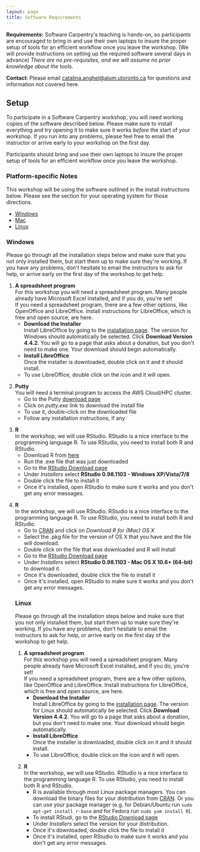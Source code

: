 ```yaml
---
layout: page
title: Software Requirements
---
```

<!--
Edit the values in the parameter block above to be appropriate for your bootcamp.
Please use three-letter month names for the 'humandate' field.
-->

<p>
  <strong>Requirements:</strong>
  Software Carpentry's teaching is hands-on, so participants are encouraged to bring in and use their own laptops to insure the proper setup of tools for an efficient workflow once you leave the workshop.  (We will provide instructions on setting up the required software several days in advance)
  <em> There are no pre-requisites, and we will assume no prior knowledge about the tools.</em> 
</p>

<p>
  <strong>Contact</strong>:
  Please email <a href="mailto:catalina.anghel@alum.utoronto.ca">catalina.anghel@alum.utoronto.ca</a>
  for questions and information not covered here.
</p>


<h2>Setup</h2>

<p>
  To participate in a Software Carpentry workshop, 
  you will need working copies of the software described below.
  Please make sure to install everything and try opening it to make sure it works 
  <em>before</em> the start of your workshop. If you run into any problems,
  please feel free to email the instructor or arrive early to your workshop on 
  the first day.

  Participants should bring and use their own laptops to insure the proper setup of 
  tools for an efficient workflow once you leave the workshop.

</p><h3 id="platform_specfic">Platform-specific Notes</h3>

<p>This workshop will be using the software outlined in the install instructions below. 
  Please see the section for your operating system for those directions.
</p><ul>
  <li><a href="#windows">Windows</a>
  </li><li><a href="#mac">Mac</a>
  </li><li><a href="#linux">Linux</a>
  </li></ul>  

  <p></p>

  <h3 id="windows">Windows</h3>
  <p>
    Please go through all the installation steps below and make sure that 
    you not only installed them, but start them up to make sure they're working. 
    If you have any problems, don't hesitate to email the instructors to 
    ask for help, or arrive early on the first day of the workshop to 
    get help.

  </p><div class="row-fluid">
    <ol>
    <li><b>A spreadsheet program</b>
    <br>For this workshop you will need a spreadsheet program. Many people already have 
    Microsoft Excel installed, and if you do, you're set! 
    <br>
    If you need a spreadsheet 
    program, there are a few other options, like OpenOffice and LibreOffice. Install 
    instructions for LibreOffice, which is free and open source, are here.
    <ul>
    <li><b>Download the Installer</b>
    <br>Install LibreOffice by going to the <a href="https://www.libreoffice.org/download/libreoffice-fresh/">installation page</a>. The version for Windows 
    should automatically be selected. Click <b>Download Version 4.4.2</b>. You 
    will go to a page that asks about a donation, but you don't need to make one.
    Your download should begin automatically. 
  </li><li><b>Install LibreOffice</b>
    <br>Once the installer is downloaded, double click on it and it should install.
  </li><li>To use LibreOffice, double click on the icon and it will open.
  </li></ul>

  <p>


  </p></li><li><b>Putty</b>
    <br>You will need a terminal program to access the AWS Cloud/HPC cluster.
    <ul>
    <li>Go to the Putty <a href="http://www.chiark.greenend.org.uk/%7Esgtatham/putty/download.html">download 
  page</a> 
</li><li>Click on <i>putty.exe</i> link to download the install file
</li><li>To use it, double-click on the downloaded file
</li><li>Follow any installation instructions, if any
</li></ul>

<p>


</p></li><li><b>R</b>
<br>In the workshop, we will use RStudio. RStudio is a nice interface to the 
programming language R. To use RStudio, you need to install both R and RStudio.
<ul>
  <li>      Download R from
  <a href="http://cran.r-project.org/bin/windows/base/release.htm">here</a>
</li><li>Run the .exe file that was just downloaded
</li><li>Go to the <a href="http://www.rstudio.com/ide/download/desktop">RStudio Download page</a>
</li><li>Under <i>Installers</i> select <b>RStudio 0.98.1103 - Windows XP/Vista/7/8</b>
</li><li>Double click the file to install it
</li><li>Once it's installed, open RStudio to make sure it works and you don't get any error messages.
</li></ul>

<p>



  
<!--       </p></li></ol>
    </div>
 -->

<!--
<li><b>SQLite</b>
<br>
For this workshop we're going to use the Firefox SQLite Plugin. It works through
the web browser Firefox. 
<ul>
<li>If you don't already have Firefox installed 
<a href=https://www.mozilla.org/en-US/firefox/new/>install Firefox</a>
<li>Start Firefox      
<li>Go to the <a href="https://addons.mozilla.org/en-US/firefox/addon/sqlite-manager/">plugin homepage</a>.
<li> Click the "Add Now" button.
<li> Click "Install Now" on the dialog that appears after the download completes.
<li> Restart Firefox when prompted.
<li> Select "SQLite Manager" from the "Tools" menu and it will open within Firefox
</ul>
-->
<!--
<li><b>FileZilla</b>
<br>We will use this cross-platform, file transfer program to transfer files to 
and from the cluster.
<ul>
<li>Please follow the instructions on 
<a href="https://rc.fas.harvard.edu/resources/documentation/transferring-data/sftp-file-transfer/">
this page</a> to download Filezilla.
<li>Please also follow the instruction here to configure Filezilla properly for 2FA.
</ul>
-->
<!-- 
<h3 id="mac">Mac</h3>
<p>
  Please go through all the installation steps below and make sure that 
  you not only installed them, but start them up to make sure they're working. 
  If you have any problems, don't hesitate to email the instructors to 
  ask for help, or arrive early on the first day of the workshop to 
  get help.
</p><div class="row-fluid">
<ol>
<li><b>A spreadsheet program</b>
<br>For this workshop you will need a spreadsheet program. Many people already have 
Microsoft Excel installed, and if you do, you're set! 
<br>
If you need a spreadsheet 
program, there are a few other options, like OpenOffice and LibreOffice. Install 
instructions for LibreOffice, which is free and open source, are here.
<ul>
<li><b>Download the Installer</b>
<br>Install LibreOffice by going to the <a href="https://www.libreoffice.org/download/libreoffice-fresh/">installation page</a>. The version for Mac 
should automatically be selected. Click <b>Download Version 4.4.2</b>. You 
will go to a page that asks about a donation, but you don't need to make one.
Your download should begin automatically. 
</li><li><b>Install LibreOffice</b>
<br>Once the installer is downloaded, double click on it and it should install.
</li><li>To use LibreOffice, double click on the icon and it will open.
</li></ul>
-->

<p>

</p></li><li><b>R</b>
  <br>In the workshop, we will use RStudio. RStudio is a nice interface to the 
  programming language R. To use RStudio, you need to install both R and RStudio.
  <ul>
    <li>Go to <a href="http://cran.r-project.org/">CRAN</a> and click on <i>Download
    R for (Mac) OS X</i>
  </li><li>Select the .pkg file for the version of OS X that you have and the file
    will download.
  </li><li>Double click on the file that was downloaded and R will install
  </li><li>Go to the <a href="http://www.rstudio.com/ide/download/desktop">RStudio Download page</a>
  </li><li>Under <i>Installers</i> select <b>RStudio 0.98.1103 - Mac OS X 10.6+ (64-bit)</b> to download it.
  </li><li>Once it's downloaded, double click the file to install it
  </li><li>Once it's installed, open RStudio to make sure it works and you don't get any error messages.
  </li></ul>

<p>


<h3 id="linux">Linux</h3>
<p>
Please go through all the installation steps below and make sure that 
you not only installed them, but start them up to make sure they're working. 
If you have any problems, don't hesitate to email the instructors to 
ask for help, or arrive early on the first day of the workshop to 
get help.

</p><div class="row-fluid">
<ol>
<li><b>A spreadsheet program</b>
<br>For this workshop you will need a spreadsheet program. Many people already have 
Microsoft Excel installed, and if you do, you're set! 
<br>
If you need a spreadsheet 
program, there are a few other options, like OpenOffice and LibreOffice. Install 
instructions for LibreOffice, which is free and open source, are here.
<ul>
<li><b>Download the Installer</b>
<br>Install LibreOffice by going to the <a href="https://www.libreoffice.org/download/libreoffice-fresh/">installation page</a>. The version for Linux 
should automatically be selected. Click <b>Download Version 4.4.2</b>. You 
will go to a page that asks about a donation, but you don't need to make one.
Your download should begin automatically. 
</li><li><b>Install LibreOffice</b>
<br>Once the installer is downloaded, double click on it and it should install.
</li><li>To use LibreOffice, double click on the icon and it will open.
</li></ul>

<p>



</p></li><li><b>R</b>
<br>In the workshop, we will use RStudio. RStudio is a nice interface to the 
programming language R. To use RStudio, you need to install both R and RStudio.
<ul>
<li>R is available through most Linux package managers. 
You can download the binary files for your distribution
from <a href="http://cran.r-project.org/index.html">CRAN</a>. Or
you can use your package manager (e.g. for Debian/Ubuntu
run <code>sudo apt-get install r-base</code> and for Fedora run
<code>sudo yum install R</code>). 
</li><li>To install RStudi, go to the <a href="http://www.rstudio.com/ide/download/desktop">RStudio Download page</a>
</li><li>Under <i>Installers</i> select the version for your distribution.
</li><li>Once it's downloaded, double click the file to install it
</li><li>Once it's installed, open RStudio to make sure it works and you don't get any error messages.
</li></ul>

<p>

